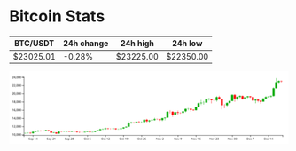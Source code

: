 # Bitcoin Stats

BTC/USDT|24h change|24h high|24h low|
|---|---|---|---|
|$23025.01|-0.28%|$23225.00|$22350.00|

<img src="./chart.svg">
